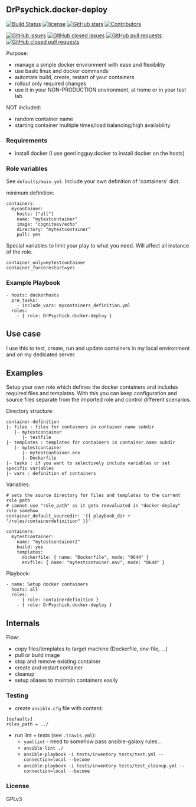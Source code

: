 ## DrPsychick.docker-deploy

[![Build Status](https://travis-ci.org/DrPsychick/ansible-docker.svg?branch=master)](https://travis-ci.org/DrPsychick/ansible-docker) 
[![license](https://img.shields.io/github/license/drpsychick/ansible-docker.svg)](https://github.com/drpsychick/ansible-docker/blob/master/LICENSE) 
[![GitHub stars](https://img.shields.io/github/stars/drpsychick/ansible-docker.svg)](https://github.com/drpsychick/ansible-docker) 
[![Contributors](https://img.shields.io/github/contributors/drpsychick/ansible-docker.svg)](https://github.com/drpsychick/ansible-docker/graphs/contributors)

[![GitHub issues](https://img.shields.io/github/issues/drpsychick/ansible-docker.svg)](https://github.com/drpsychick/ansible-docker/issues) 
[![GitHub closed issues](https://img.shields.io/github/issues-closed/drpsychick/ansible-docker.svg)](https://github.com/drpsychick/ansible-docker/issues?q=is%3Aissue+is%3Aclosed) 
[![GitHub pull requests](https://img.shields.io/github/issues-pr/drpsychick/ansible-docker.svg)](https://github.com/drpsychick/ansible-docker/pulls) 
[![GitHub closed pull requests](https://img.shields.io/github/issues-pr-closed/drpsychick/ansible-docker.svg)](https://github.com/drpsychick/ansible-docker/pulls?q=is%3Apr+is%3Aclosed)
<!--- 
[![GitHub last commit (branch)](https://img.shields.io/github/last-commit/drpsychick/ansible-docker/master.svg)](https://github.com/drpsychick/ansible-docker) 
--->


Purpose:
* manage a simple docker environment with ease and flexibility
* use basic linux and docker commands
* automate build, create, restart of your containers
* rollout only required changes
* use it in your NON-PRODUCTION environment, at home or in your test lab

NOT included:
* random container name
* starting container multiple times/load balancing/high availability

### Requirements
* install docker (I use geerlingguy.docker to install docker on the hosts)

### Role variables
See `defaults/main.yml`. Include your own definition of 'containers' dict.

minimum definition:
```
containers:
  mycontainer:
    hosts: ["all"]
    name: "mytestcontainer"
    image: "cogniteev/echo"
    directory: "mytestcontainer"
    pull: yes
```

Special variables to limit your play to what you need. Will affect all instance of the role.
```
container_only=mytestcontainer
container_forcerestart=yes
```

### Example Playbook

    - hosts: dockerhosts
      pre_tasks:
        - include_vars: mycontainers_definition.yml
      roles:
        - { role: DrPsychick.docker-deploy }

## Use case
I use this to test, create, run and update containers in my local environment and on my dedicated server.

## Examples
Setup your own role which defines the docker containers and includes required files and templates. With this you can keep configuration and source files separate from the imported role and control different scenarios.

Directory structure:
```
container-definition
|- files : files for containers in container.name subdir
   |- mytestcontainer
      |- testfile
|- templates : templates for containers in container.name subdir
   |- mytestcontainer
      |- mytestcontainer.env
      |- Dockerfile
|- tasks : if you want to selectively include variables or set specific variables
|- vars : definition of containers
```

Variables:
```
# sets the source directory for files and templates to the current role path
# cannot use "role_path" as it gets reevaluated in "docker-deploy" role somehow
container_default_sourcedir: '{{ playbook_dir + "/roles/containerdefinition" }}'

containers: 
  mytestcontainer:
    name: "mytestcontainer2"
    build: yes
    templates:
      dockerfile: { name: "Dockerfile", mode: "0644" }
      envfile: { name: "mytestcontainer.env", mode: "0644" }

```

Playbook:
```
- name: Setup docker containers
  hosts: all
  roles:
    - { role: containerdefinition }
    - { role: DrPsychick.docker-deploy }
```

## Internals 

Flow:
* copy files/templates to target machine (Dockerfile, env-file, ...)
* pull or build image
* stop and remove existing container
* create and restart container
* cleanup
* setup aliases to maintain containers easily

### Testing
* create `ansible.cfg` file with content:
```
[defaults]
roles_path = ../
```
* run lint + tests (see `.travis.yml`):
  * `yamllint` - need to somehow pass ansible-galaxy rules...
  * `ansible-lint ./`
  * `ansible-playbook -i tests/inventory tests/test.yml --connection=local --become`
  * `ansible-playbook -i tests/inventory tests/test_cleanup.yml --connection=local --become`

### License

GPLv3
